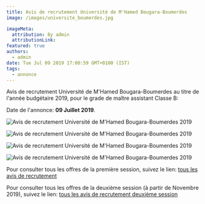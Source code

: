 ```yaml
---
title: Avis de recrutement Université de M'Hamed Bougara-Boumerdes
image: /images/universite_boumerdes.jpg

imageMeta:
  attribution: By admin
  attributionLink:
featured: true
authors:
  - admin
date: Tue Jul 09 2019 17:00:59 GMT+0100 (IST)
tags:
  - annonce
---
```


Avis de recrutement Université de M'Hamed Bougara-Boumerdes au titre de l'année budgétaire 2019, pour le grade de maître assistant Classe B:

Date de l'annonce: **09 Juillet 2019**.

![Avis de recrutement Université de M'Hamed Bougara-Boumerdes  2019](/images/avis_de_recrutement_universite_boumerdes.jpg)

![Avis de recrutement Université de M'Hamed Bougara-Boumerdes  2019](/images/avis_de_recrutement_universite_boumerdes_2.jpg)

![Avis de recrutement Université de M'Hamed Bougara-Boumerdes  2019](/images/avis_de_recrutement_universite_boumerdes_3.jpg)

![Avis de recrutement Université de M'Hamed Bougara-Boumerdes  2019](/images/avis_de_recrutement_universite_boumerdes_4.jpg)


Pour consulter tous les offres de la première session, suivez le lien: [tous les avis de recrutement](/tous_les_avis_de_recrutement_annee_budgetaire_2019/)

Pour consulter tous les offres de la deuxième session (à partir de Novembre 2019), suivez le lien: [tous les avis de recrutement deuxième session](/tous-les-avis-de-recrutement-mitre-assistant-classe-b-au-titre-de-l-annee-2019-deuxieme-session/)
